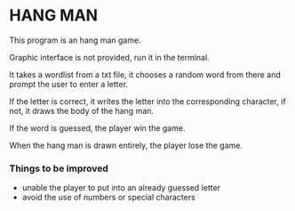 # HANG MAN #
This program is an hang man game.

Graphic interface is not provided, run it in the terminal.

It takes a wordlist from a txt file, it chooses a random word from there and prompt the user to enter a letter.

If the letter is correct, it writes the letter into the corresponding character, if not, it draws the body of the hang man.

If the word is guessed, the player win the game.

When the hang man is drawn entirely, the player lose the game.

### Things to be improved
- unable the player to put into an already guessed letter
- avoid the use of numbers or special characters